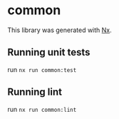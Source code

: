# common

This library was generated with [Nx](https://nx.dev).

## Running unit tests

run `nx run common:test`

## Running lint

run `nx run common:lint`
